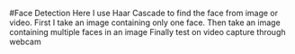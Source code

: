 #Face Detection
Here I use Haar Cascade to find the face from image or video. First I take an image containing only one face. Then take an image containing multiple faces in an image Finally test on video capture through webcam
